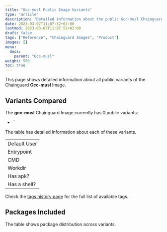 ```yaml
---
title: "Gcc-musl Public Image Variants"
type: "article"
description: "Detailed information about the public Gcc-musl Chainguard Image variants"
date: 2023-03-07T11:07:52+02:00
lastmod: 2023-03-07T11:07:52+02:00
draft: false
tags: ["Reference", "Chainguard Images", "Product"]
images: []
menu:
  docs:
    parent: "Gcc-musl"
weight: 550
toc: true
---
```


This page shows detailed information about all public variants of the Chainguard **Gcc-musl** Image.

## Variants Compared
The **gcc-musl** Chainguard Image currently has 0 public variants: 

- ``

The table has detailed information about each of these variants.

|              |
|--------------|
| Default User |
| Entrypoint   |
| CMD          |
| Workdir      |
| Has apk?     |
| Has a shell? |

Check the [tags history page](/chainguard/chainguard-images/reference/gcc-musl/tags_history/) for the full list of available tags.

## Packages Included
The table shows package distribution across variants.

|  |
|--|
